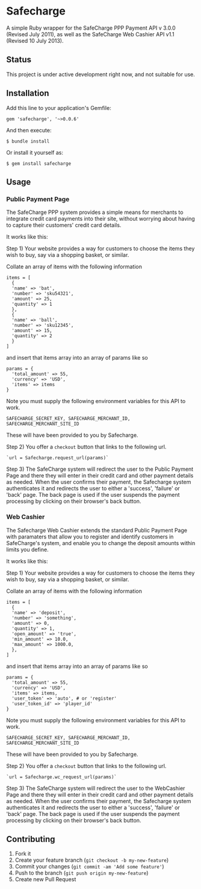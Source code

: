 # Safecharge

A simple Ruby wrapper for the SafeCharge PPP Payment API v 3.0.0 (Revised July 2011), as well as
the SafeCharge Web Cashier API v1.1 (Revised 10 July 2013).

## Status

This project is under active development right now, and not suitable for use.

## Installation

Add this line to your application's Gemfile:

    gem 'safecharge', '~>0.0.6'

And then execute:

    $ bundle install

Or install it yourself as:

    $ gem install safecharge

## Usage

### Public Payment Page

The SafeCharge PPP system provides a simple means for merchants to integrate credit card
payments into their site, without worrying about having to capture their customers'
credit card details.

It works like this:

Step 1)  Your website provides a way for customers to choose the items they wish to buy,
say via a shopping basket, or similar.

Collate an array of items with the following information
        
    items = [
      {
      'name' => 'bat',
      'number' => 'sku54321',
      'amount' => 25,
      'quantity' => 1
      },
      {
      'name' => 'ball',
      'number' => 'sku12345',
      'amount' => 15,
      'quantity' => 2
      }
    ]

and insert that items array into an array of params like so

    params = {
      'total_amount' => 55,
      'currency' => 'USD',
      'items' => items
    }

Note you must supply the following environment variables for this API to work.

    SAFECHARGE_SECRET_KEY, SAFECHARGE_MERCHANT_ID, SAFECHARGE_MERCHANT_SITE_ID

These will have been provided to you by Safecharge.

Step 2) You offer a `checkout` button that links to the following url.

    `url = Safecharge.request_url(params)`

Step 3) The SafeCharge system will redirect the user to the Public Payment Page
and there they will enter in their credit card and other payment details as needed.
When the user confirms their payment, the Safecharge system authenticates it and
redirects the user to either a 'success', 'failure' or 'back' page. The back page
is used if the user suspends the payment processing by clicking on their browser's
back button.

### Web Cashier

The Safecharge Web Cashier extends the standard Public Payment Page with paramaters that
allow you to register and identify customers in SafeCharge's system, and enable you to
change the deposit amounts within limits you define.

It works like this:

Step 1)  Your website provides a way for customers to choose the items they wish to buy,
say via a shopping basket, or similar.

Collate an array of items with the following information
        
    items = [
      {
      'name' => 'deposit',
      'number' => 'something',
      'amount' => 0,
      'quantity' => 1,
      'open_amount' => 'true',
      'min_amount' => 10.0,
      'max_amount' => 1000.0,
      },
    ]

and insert that items array into an array of params like so

    params = {
      'total_amount' => 55,
      'currency' => 'USD',
      'items' => items,
      'user_token' => 'auto', # or 'register'
      'user_token_id' => 'player_id'
    }

Note you must supply the following environment variables for this API to work.

    SAFECHARGE_SECRET_KEY, SAFECHARGE_MERCHANT_ID, SAFECHARGE_MERCHANT_SITE_ID

These will have been provided to you by Safecharge.

Step 2) You offer a `checkout` button that links to the following url.

    `url = Safecharge.wc_request_url(params)`

Step 3) The SafeCharge system will redirect the user to the WebCashier Page
and there they will enter in their credit card and other payment details as needed.
When the user confirms their payment, the Safecharge system authenticates it and
redirects the user to either a 'success', 'failure' or 'back' page. The back page
is used if the user suspends the payment processing by clicking on their browser's
back button.

## Contributing

1. Fork it
2. Create your feature branch (`git checkout -b my-new-feature`)
3. Commit your changes (`git commit -am 'Add some feature'`)
4. Push to the branch (`git push origin my-new-feature`)
5. Create new Pull Request
